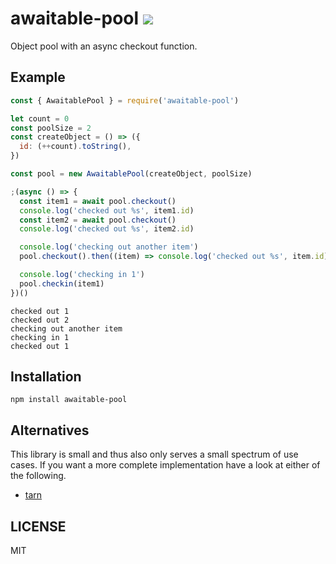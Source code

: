 # awaitable-pool [![](https://github.com/thlorenz/awaitable-pool/workflows/Node%20CI/badge.svg?branch=master)](https://github.com/thlorenz/awaitable-pool/actions)

Object pool with an async checkout function.

## Example

```js
const { AwaitablePool } = require('awaitable-pool')

let count = 0
const poolSize = 2
const createObject = () => ({
  id: (++count).toString(),
})

const pool = new AwaitablePool(createObject, poolSize)

;(async () => {
  const item1 = await pool.checkout()
  console.log('checked out %s', item1.id)
  const item2 = await pool.checkout()
  console.log('checked out %s', item2.id)

  console.log('checking out another item')
  pool.checkout().then((item) => console.log('checked out %s', item.id))

  console.log('checking in 1')
  pool.checkin(item1)
})()
```

```
checked out 1
checked out 2
checking out another item
checking in 1
checked out 1
```

## Installation

    npm install awaitable-pool

## Alternatives

This library is small and thus also only serves a small spectrum of use cases.
If you want a more complete implementation have a look at either of the following.

- [tarn](https://github.com/Vincit/tarn.js)

## LICENSE

MIT
